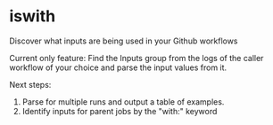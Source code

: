 # iswith
Discover what inputs are being used in your Github workflows

Current only feature: Find the Inputs group from the logs of the caller workflow of your choice and parse the input values from it.

Next steps:
1. Parse for multiple runs and output a table of examples.
2. Identify inputs for parent jobs by the "with:" keyword
